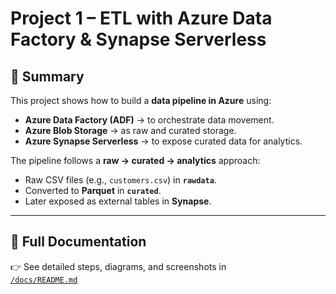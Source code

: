 # Project 1 – ETL with Azure Data Factory & Synapse Serverless

## 📌 Summary
This project shows how to build a **data pipeline in Azure** using:
- **Azure Data Factory (ADF)** → to orchestrate data movement.
- **Azure Blob Storage** → as raw and curated storage.
- **Azure Synapse Serverless** → to expose curated data for analytics.

The pipeline follows a **raw → curated → analytics** approach:
- Raw CSV files (e.g., `customers.csv`) in **`rawdata`**.
- Converted to **Parquet** in **`curated`**.
- Later exposed as external tables in **Synapse**.

---

## 📖 Full Documentation
👉 See detailed steps, diagrams, and screenshots in  
[`/docs/README.md`](docs/README.md)
